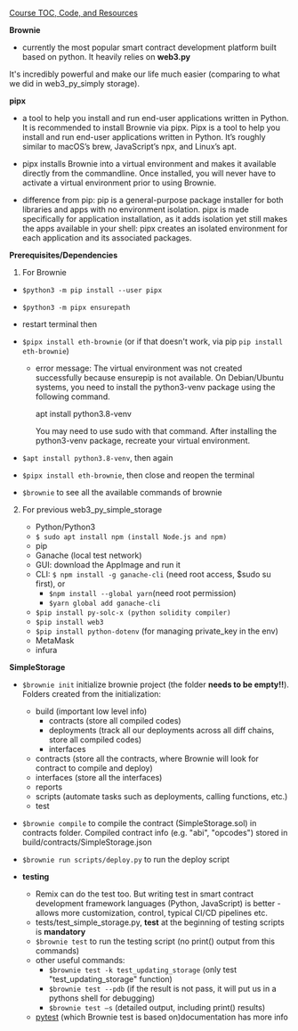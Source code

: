 [Course TOC, Code, and Resources](https://github.com/smartcontractkit/full-blockchain-solidity-course-py/blob/main/README.md)

**Brownie**

- currently the most popular smart contract development platform built based on python. It heavily relies on **web3.py**

It's incredibly powerful and make our life much easier (comparing to what we did in web3_py_simply storage).

**pipx**

- a tool to help you install and run end-user applications written in Python. It is recommended to install Brownie via pipx. Pipx is a tool to help you install and run end-user applications written in Python. It’s roughly similar to macOS’s brew, JavaScript’s npx, and Linux’s apt.

- pipx installs Brownie into a virtual environment and makes it available directly from the commandline. Once installed, you will never have to activate a virtual environment prior to using Brownie.

- difference from pip: pip is a general-purpose package installer for both libraries and apps with no environment isolation. pipx is made specifically for application installation, as it adds isolation yet still makes the apps available in your shell: pipx creates an isolated environment for each application and its associated packages.

**Prerequisites/Dependencies**

1. For Brownie

- `$python3 -m pip install --user pipx`
- `$python3 -m pipx ensurepath`
- restart terminal then
- `$pipx install eth-brownie` (or if that doesn't work, via pip `pip install eth-brownie`)

  - error message:
    The virtual environment was not created successfully because ensurepip is not available. On Debian/Ubuntu systems, you need to install the python3-venv package using the following command.

    apt install python3.8-venv

    You may need to use sudo with that command. After installing the python3-venv package, recreate your virtual environment.

- `$apt install python3.8-venv`, then again
- `$pipx install eth-brownie`, then close and reopen the terminal
- `$brownie` to see all the available commands of brownie

2. For previous web3_py_simple_storage

   - Python/Python3
   - `$ sudo apt install npm (install Node.js and npm)`
   - pip
   - Ganache (local test network)
   - GUI: download the AppImage and run it
   - CLI: `$ npm install -g ganache-cli` (need root access, $sudo su first), or
     - `$npm install --global yarn`(need root permission)
     - `$yarn global add ganache-cli`
   - `$pip install py-solc-x (python solidity compiler)`
   - `$pip install web3`
   - `$pip install python-dotenv` (for managing private_key in the env)
   - MetaMask
   - infura

**SimpleStorage**

- `$brownie init` initialize brownie project (the folder **needs to be empty!!**). Folders created from the initialization:

  - build (important low level info)
    - contracts (store all compiled codes)
    - deployments (track all our deployments across all diff chains, store all compiled codes)
    - interfaces
  - contracts (store all the contracts, where Brownie will look for contract to compile and deploy)
  - interfaces (store all the interfaces)
  - reports
  - scripts (automate tasks such as deployments, calling functions, etc.)
  - test

- `$brownie compile` to compile the contract (SimpleStorage.sol) in contracts folder. Compiled contract info (e.g. "abi", "opcodes") stored in build/contracts/SimpleStorage.json
- `$brownie run scripts/deploy.py` to run the deploy script

- **testing**
  - Remix can do the test too. But writing test in smart contract development framework languages (Python, JavaScript) is better - allows more customization, control, typical CI/CD pipelines etc.
  - tests/test_simple_storage.py, **test** at the beginning of testing scripts is **mandatory**
  - `$brownie test` to run the testing script (no print() output from this commands)
  - other useful commands:
    - `$brownie test -k test_updating_storage` (only test "test_updating_storage" function)
    - `$brownie test --pdb` (if the result is not pass, it will put us in a pythons shell for debugging)
    - `$brownie test –s` (detailed output, including print() results)
  - [pytest](https://docs.pytest.org/en/6.2.x/contents.html) (which Brownie test is based on)documentation has more info

